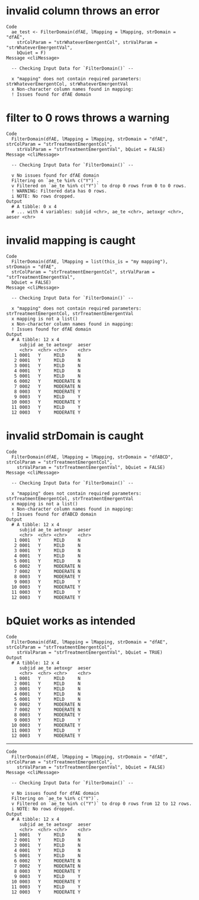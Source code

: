 # invalid column throws an error

    Code
      ae_test <- FilterDomain(dfAE, lMapping = lMapping, strDomain = "dfAE",
        strColParam = "strWhateverEmergentCol", strValParam = "strWhateverEmergentVal",
        bQuiet = F)
    Message <cliMessage>
      
      -- Checking Input Data for `FilterDomain()` --
      
      x "mapping" does not contain required parameters: strWhateverEmergentCol, strWhateverEmergentVal
      x Non-character column names found in mapping: 
      ! Issues found for dfAE domain

# filter to 0 rows throws a warning

    Code
      FilterDomain(dfAE, lMapping = lMapping, strDomain = "dfAE", strColParam = "strTreatmentEmergentCol",
        strValParam = "strTreatmentEmergentVal", bQuiet = FALSE)
    Message <cliMessage>
      
      -- Checking Input Data for `FilterDomain()` --
      
      v No issues found for dfAE domain
      Filtering on `ae_te %in% c("Y")`.
      v Filtered on `ae_te %in% c("Y")` to drop 0 rows from 0 to 0 rows.
      ! WARNING: Filtered data has 0 rows.
      i NOTE: No rows dropped.
    Output
      # A tibble: 0 x 4
      # ... with 4 variables: subjid <chr>, ae_te <chr>, aetoxgr <chr>, aeser <chr>

# invalid mapping is caught

    Code
      FilterDomain(dfAE, lMapping = list(this_is = "my mapping"), strDomain = "dfAE",
      strColParam = "strTreatmentEmergentCol", strValParam = "strTreatmentEmergentVal",
      bQuiet = FALSE)
    Message <cliMessage>
      
      -- Checking Input Data for `FilterDomain()` --
      
      x "mapping" does not contain required parameters: strTreatmentEmergentCol, strTreatmentEmergentVal
      x mapping is not a list()
      x Non-character column names found in mapping: 
      ! Issues found for dfAE domain
    Output
      # A tibble: 12 x 4
         subjid ae_te aetoxgr  aeser
         <chr>  <chr> <chr>    <chr>
       1 0001   Y     MILD     N    
       2 0001   Y     MILD     N    
       3 0001   Y     MILD     N    
       4 0001   Y     MILD     N    
       5 0001   Y     MILD     N    
       6 0002   Y     MODERATE N    
       7 0002   Y     MODERATE N    
       8 0003   Y     MODERATE Y    
       9 0003   Y     MILD     Y    
      10 0003   Y     MODERATE Y    
      11 0003   Y     MILD     Y    
      12 0003   Y     MODERATE Y    

# invalid strDomain is caught

    Code
      FilterDomain(dfAE, lMapping = lMapping, strDomain = "dfABCD", strColParam = "strTreatmentEmergentCol",
        strValParam = "strTreatmentEmergentVal", bQuiet = FALSE)
    Message <cliMessage>
      
      -- Checking Input Data for `FilterDomain()` --
      
      x "mapping" does not contain required parameters: strTreatmentEmergentCol, strTreatmentEmergentVal
      x mapping is not a list()
      x Non-character column names found in mapping: 
      ! Issues found for dfABCD domain
    Output
      # A tibble: 12 x 4
         subjid ae_te aetoxgr  aeser
         <chr>  <chr> <chr>    <chr>
       1 0001   Y     MILD     N    
       2 0001   Y     MILD     N    
       3 0001   Y     MILD     N    
       4 0001   Y     MILD     N    
       5 0001   Y     MILD     N    
       6 0002   Y     MODERATE N    
       7 0002   Y     MODERATE N    
       8 0003   Y     MODERATE Y    
       9 0003   Y     MILD     Y    
      10 0003   Y     MODERATE Y    
      11 0003   Y     MILD     Y    
      12 0003   Y     MODERATE Y    

# bQuiet works as intended

    Code
      FilterDomain(dfAE, lMapping = lMapping, strDomain = "dfAE", strColParam = "strTreatmentEmergentCol",
        strValParam = "strTreatmentEmergentVal", bQuiet = TRUE)
    Output
      # A tibble: 12 x 4
         subjid ae_te aetoxgr  aeser
         <chr>  <chr> <chr>    <chr>
       1 0001   Y     MILD     N    
       2 0001   Y     MILD     N    
       3 0001   Y     MILD     N    
       4 0001   Y     MILD     N    
       5 0001   Y     MILD     N    
       6 0002   Y     MODERATE N    
       7 0002   Y     MODERATE N    
       8 0003   Y     MODERATE Y    
       9 0003   Y     MILD     Y    
      10 0003   Y     MODERATE Y    
      11 0003   Y     MILD     Y    
      12 0003   Y     MODERATE Y    

---

    Code
      FilterDomain(dfAE, lMapping = lMapping, strDomain = "dfAE", strColParam = "strTreatmentEmergentCol",
        strValParam = "strTreatmentEmergentVal", bQuiet = FALSE)
    Message <cliMessage>
      
      -- Checking Input Data for `FilterDomain()` --
      
      v No issues found for dfAE domain
      Filtering on `ae_te %in% c("Y")`.
      v Filtered on `ae_te %in% c("Y")` to drop 0 rows from 12 to 12 rows.
      i NOTE: No rows dropped.
    Output
      # A tibble: 12 x 4
         subjid ae_te aetoxgr  aeser
         <chr>  <chr> <chr>    <chr>
       1 0001   Y     MILD     N    
       2 0001   Y     MILD     N    
       3 0001   Y     MILD     N    
       4 0001   Y     MILD     N    
       5 0001   Y     MILD     N    
       6 0002   Y     MODERATE N    
       7 0002   Y     MODERATE N    
       8 0003   Y     MODERATE Y    
       9 0003   Y     MILD     Y    
      10 0003   Y     MODERATE Y    
      11 0003   Y     MILD     Y    
      12 0003   Y     MODERATE Y    

